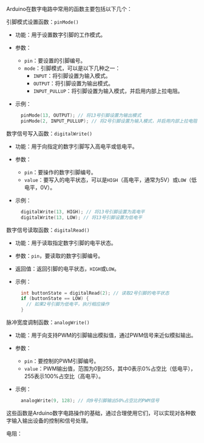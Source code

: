 Arduino在数字电路中常用的函数主要包括以下几个：

引脚模式设置函数：`pinMode()`
- 功能：用于设置数字引脚的工作模式。
- 参数：
  - `pin`：要设置的引脚编号。
  - `mode`：引脚模式，可以是以下几种之一：
      - `INPUT`：将引脚设置为输入模式。
      - `OUTPUT`：将引脚设置为输出模式。
      - `INPUT_PULLUP`：将引脚设置为输入模式，并启用内部上拉电阻。
- 示例：
  
  ```cpp
    pinMode(13, OUTPUT); // 将13号引脚设置为输出模式
    pinMode(2, INPUT_PULLUP); // 将2号引脚设置为输入模式，并启用内部上拉电阻
    ```

数字信号写入函数：`digitalWrite()`
- 功能：用于向指定的数字引脚写入高电平或低电平。
- 参数：
  - `pin`：要操作的数字引脚编号。
  - `value`：要写入的电平状态，可以是`HIGH`（高电平，通常为5V）或`LOW`（低电平，0V）。
- 示例：
  
  ```cpp
    digitalWrite(13, HIGH); // 将13号引脚设置为高电平
    digitalWrite(13, LOW); // 将13号引脚设置为低电平
    ```

数字信号读取函数：`digitalRead()`
- 功能：用于读取指定数字引脚的电平状态。
- 参数：`pin`，要读取的数字引脚编号。
- 返回值：返回引脚的电平状态，`HIGH`或`LOW`。
- 示例：
  
  ```cpp
    int buttonState = digitalRead(2); // 读取2号引脚的电平状态
    if (buttonState == LOW) {
      // 如果2号引脚为低电平，执行相应操作
    }
    ```

脉冲宽度调制函数：`analogWrite()`
- 功能：用于向支持PWM的引脚输出模拟值，通过PWM信号来近似模拟输出。
- 参数：
  - `pin`：要控制的PWM引脚编号。
  - `value`：PWM输出值，范围为0到255，其中0表示0%占空比（低电平），255表示100%占空比（高电平）。
- 示例：
  
  ```cpp
    analogWrite(9, 128); // 向9号引脚输出50%占空比的PWM信号
    ```

这些函数是Arduino数字电路操作的基础，通过合理使用它们，可以实现对各种数字输入输出设备的控制和信号处理。

电阻：